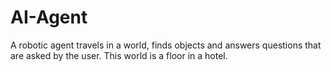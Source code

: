 # AI-Agent
A robotic agent travels in a world, finds objects and answers questions that are asked by the user. This world is a floor in a hotel.

